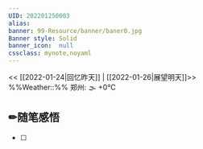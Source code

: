 ```yaml
---
UID: 202201250003 
alias:
banner: 99-Resource/banner/baner0.jpg 
Banner style: Solid
banner_icon:  null
cssclass: mynote,noyaml
---
```

<< [[2022-01-24|回忆昨天]] | [[2022-01-26|展望明天]]>>　　　　%%Weather::%% 郑州: 🌫  +0°C


## ✏随笔感悟

- [ ] 